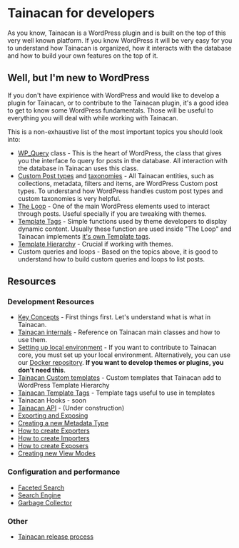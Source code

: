 # Tainacan for developers

As you know, Tainacan is a WordPress plugin and is built on the top of this very well known platform. If you know WordPress it will be very easy for you to understand how Tainacan is organized, how it interacts with the database and how to build your own features on the top of it.

## Well, but I'm new to WordPress

If you don't have expirience with WordPress and would like to develop a plugin for Tainacan, or to contribute to the Tainacan plugin, it's a good idea to get to know some WordPress fundamentals. Those will be useful to everything you will deal with while working with Tainacan.

This is a non-exhaustive list of the most important topics you should look into:

* [WP_Query](https://codex.wordpress.org/Class_Reference/WP_Query) class - This is the heart of WordPress, the class that gives you the interface fo query for posts in the database. All interaction with the database in Tainacan uses this class.
* [Custom Post types](https://codex.wordpress.org/Post_Types) and [taxonomies](https://codex.wordpress.org/Taxonomies) - All Tainacan entities, such as collections, metadata, filters and items, are WordPress Custom post types. To understand how WordPress handles custom post types and custom taxonomies is very helpful.
* [The Loop](https://codex.wordpress.org/The_Loop) - One of the main WordPress elements used to interact through posts. Useful specially if you are tweaking with themes.
* [Template Tags](https://codex.wordpress.org/Template_Tags) - Simple functions used by theme developers to display dynamic content. Usually these function are used inside "The Loop" and Tainacan implements [it's own Template tags](../src/theme-helper/template-tags.php).
* [Template Hierarchy](https://developer.wordpress.org/themes/basics/template-hierarchy/) - Crucial if working with themes.
* Custom queries and loops - Based on the topics above, it is good to understand how to build custom queries and loops to list posts.

## Resources

### Development Resources

* [Key Concepts](key-concepts.md) - First things first. Let's understand what is what in Tainacan.
* [Tainacan internals](internal-api.md) - Reference on Tainacan main classes and how to use them.
* [Setting up local environment](setup-local.md) - If you want to contribute to Tainacan core, you must set up your local environment. Alternatively, you can use our [Docker repository](https://github.com/tainacan/tainacan-docker). **If you want to develop themes or plugins, you don't need this**.
* [Tainacan Custom templates](custom-templates.md) - Custom templates that Tainacan add to WordPress Template Hierarchy
* [Tainacan Template Tags](../src/theme-helper/template-tags.php) - Template tags useful to use in templates 
* Tainacan Hooks - soon 
* [Tainacan API](https://tainacan.org/api-docs/) - (Under construction)
* [Exporting and Exposing](exporting-and-exposing.md)
* [Creating a new Metadata Type](creating-metadata-type.md)
* [How to create Exporters](exporter-flow.md)
* [How to create Importers](importer-flow.md)
* [How to create Exposers](exposers.md)
* [Creating new View Modes](https://wiki.tainacan.org/index.php?title=Extra_View_Modes)

### Configuration and performance

* [Faceted Search](faceted-search.md)
* [Search Engine](search-engine.md)
* [Garbage Collector](garbage-collector.md)

### Other

* [Tainacan release process](release.md)

